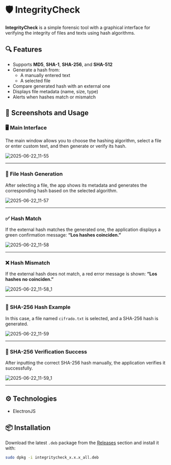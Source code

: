 # 🛡️ IntegrityCheck

**IntegrityCheck** is a simple forensic tool with a graphical interface for verifying the integrity of files and texts using hash algorithms.

## 🔍 Features

- Supports **MD5**, **SHA-1**, **SHA-256**, and **SHA-512**
- Generate a hash from:
  - A manually entered text
  - A selected file
- Compare generated hash with an external one
- Displays file metadata (name, size, type)
- Alerts when hashes match or mismatch

## 📸 Screenshots and Usage

### 🖥️ Main Interface
The main window allows you to choose the hashing algorithm, select a file or enter custom text, and then generate or verify its hash.

![2025-06-22_11-55](https://github.com/user-attachments/assets/d0682e43-5a40-42da-a535-d5c5a75c24fd)

---

### 📂 File Hash Generation
After selecting a file, the app shows its metadata and generates the corresponding hash based on the selected algorithm.

![2025-06-22_11-57](https://github.com/user-attachments/assets/ea0e0108-465a-43c3-b40e-386c79f6e886)

---

### ✅ Hash Match
If the external hash matches the generated one, the application displays a green confirmation message:
**“Los hashes coinciden.”**

![2025-06-22_11-58](https://github.com/user-attachments/assets/e3a60b5c-6a2e-414a-83a8-9fbd0b5fcf23)

---

### ❌ Hash Mismatch
If the external hash does not match, a red error message is shown:
**“Los hashes no coinciden.”**

![2025-06-22_11-58_1](https://github.com/user-attachments/assets/796a3f62-a19c-459b-9104-a33793ef6db9)

---

### 🔐 SHA-256 Hash Example
In this case, a file named `cifrado.txt` is selected, and a SHA-256 hash is generated.

![2025-06-22_11-59](https://github.com/user-attachments/assets/24476bf0-c22a-4d7d-a740-9e4fe3223190)

---

### 🧾 SHA-256 Verification Success
After inputting the correct SHA-256 hash manually, the application verifies it successfully.

![2025-06-22_11-59_1](https://github.com/user-attachments/assets/eb1fb951-6769-401d-80ee-76fa0915301c)

---

## ⚙️ Technologies

- ElectronJS

## 📦 Installation

Download the latest `.deb` package from the [Releases](https://github.com/yourusername/integritycheck/releases) section and install it with:

```bash
sudo dpkg -i integritycheck_x.x.x_all.deb
